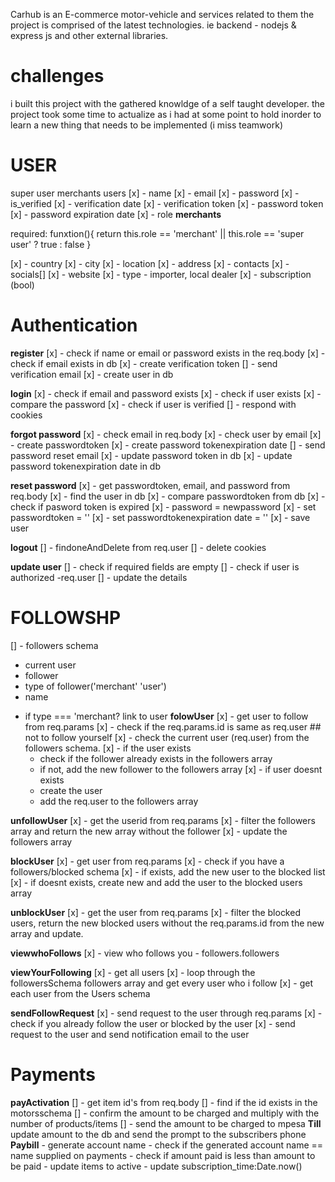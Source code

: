 Carhub is an E-commerce motor-vehicle and services related to them
the project is comprised of the latest technologies. ie backend - nodejs & express js and other external libraries.
# challenges
i built this project with the gathered knowldge of a self taught developer. the project took some time to actualize as i had at some point to hold inorder to learn a new thing that needs to be implemented (i miss teamwork)




# USER

super user
merchants
users
[x] - name
[x] - email
[x] - password
[x] - is_verified
[x] - verification date
[x] - verification token
[x] - password token
[x] - password expiration date
[x] - role
**merchants**

required: funxtion(){
return this.role == 'merchant' || this.role == 'super user' ? true : false
}

[x] - country
[x] - city
[x] - location
[x] - address
[x] - contacts
[x] - socials[]
[x] - website
[x] - type - importer, local dealer
[x] - subscription (bool)

# Authentication

**register**
[x] - check if name or email or password exists in the req.body
[x] - check if email exists in db
[x] - create verification token
[] - send verification email
[x] - create user in db

**login**
[x] - check if email and password exists
[x] - check if user exists
[x] - compare the password
[x] - check if user is verified
[] - respond with cookies

**forgot password**
[x] - check email in req.body
[x] - check user by email
[x] - create passwordtoken
[x] - create password tokenexpiration date
[] - send password reset email
[x] - update password token in db
[x] - update password tokenexpiration date in db

**reset password**
[x] - get passwordtoken, email, and password from req.body
[x] - find the user in db
[x] - compare passwordtoken from db
[x] - check if pasword token is expired
[x] - password = newpassword
[x] - set passwordtoken = ''
[x] - set passwordtokenexpiration date = ''
[x] - save user

**logout**
[] - findoneAndDelete from req.user
[] - delete cookies



**update user**
[] - check if required fields are empty
[] - check if user is authorized -req.user
[] - update the details


<!-- 
like/follow yard 
receive notification for certain car models
review
block yard
block user
list followers

-->
# FOLLOWSHP
[] - followers schema
 - current user
 - follower
 - type of follower('merchant' 'user')
 - name
 * if type === 'merchant? link to user
 **folowUser**
 [x] - get user to follow from req.params
 [x] - check if the req.params.id is same as req.user ## not to follow yourself
 [x] - check the current user (req.user) from the followers schema.
 [x] - if the user exists
    - check if the follower already exists in the followers array
    - if not, add the new follower to the followers array
[x] - if user doesnt exists
    - create the user
    - add the req.user to the followers array

**unfollowUser**
[x] - get the userid from req.params
[x] - filter the followers array and return the new array without the follower
[x] - update the followers array

**blockUser**
[x] - get user from req.params
[x] - check if you have a followers/blocked schema
[x] - if exists, add the new user to the blocked list
[x] - if doesnt exists, create new and add the user to the blocked users array

**unblockUser**
[x] - get the user from req.params
[x] - filter the blocked users, return the new blocked users without the req.params.id from the new array and update.

**viewwhoFollows**
[x] - view who follows you
        - followers.followers

**viewYourFollowing**
[x] - get all users
[x] - loop through the followersSchema followers array and get every user who i follow
[x] - get each user from the Users schema

**sendFollowRequest**
[x] - send request to the user through req.params
[x] - check if you already follow the user or blocked by the user
[x] - send request to the user and send notification email to the user
 
 # Payments
 **payActivation**
 [] - get item id's from req.body
 [] - find if the id exists in the motorsschema
 [] - confirm the amount to be charged and multiply with the number of products/items
 [] - send the amount to be charged to mpesa
    **Till**
    update amount to the db and send the prompt to the subscribers phone
    **Paybill**
    - generate account name
    - check if the generated account name == name supplied on payments
    - check if amount paid is less than amount to be paid
    - update items to active
    - update subscription_time:Date.now()





